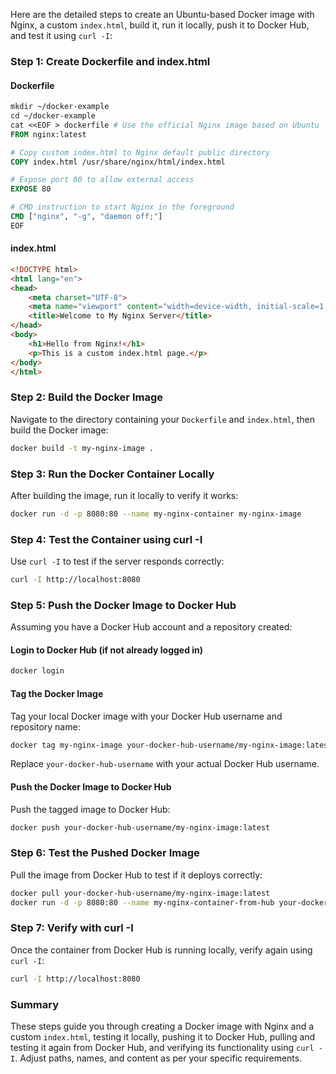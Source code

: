 Here are the detailed steps to create an Ubuntu-based Docker image with Nginx, a custom `index.html`, build it, run it locally, push it to Docker Hub, and test it using `curl -I`:

### Step 1: Create Dockerfile and index.html

#### Dockerfile

```dockerfile
mkdir ~/docker-example
cd ~/docker-example
cat <<EOF > dockerfile # Use the official Nginx image based on Ubuntu
FROM nginx:latest

# Copy custom index.html to Nginx default public directory
COPY index.html /usr/share/nginx/html/index.html

# Expose port 80 to allow external access
EXPOSE 80

# CMD instruction to start Nginx in the foreground
CMD ["nginx", "-g", "daemon off;"]
EOF
```

#### index.html

```html
<!DOCTYPE html>
<html lang="en">
<head>
    <meta charset="UTF-8">
    <meta name="viewport" content="width=device-width, initial-scale=1.0">
    <title>Welcome to My Nginx Server</title>
</head>
<body>
    <h1>Hello from Nginx!</h1>
    <p>This is a custom index.html page.</p>
</body>
</html>
```

### Step 2: Build the Docker Image

Navigate to the directory containing your `Dockerfile` and `index.html`, then build the Docker image:

```bash
docker build -t my-nginx-image .
```

### Step 3: Run the Docker Container Locally

After building the image, run it locally to verify it works:

```bash
docker run -d -p 8080:80 --name my-nginx-container my-nginx-image
```

### Step 4: Test the Container using curl -I

Use `curl -I` to test if the server responds correctly:

```bash
curl -I http://localhost:8080
```

### Step 5: Push the Docker Image to Docker Hub

Assuming you have a Docker Hub account and a repository created:

#### Login to Docker Hub (if not already logged in)

```bash
docker login
```

#### Tag the Docker Image

Tag your local Docker image with your Docker Hub username and repository name:

```bash
docker tag my-nginx-image your-docker-hub-username/my-nginx-image:latest
```

Replace `your-docker-hub-username` with your actual Docker Hub username.

#### Push the Docker Image to Docker Hub

Push the tagged image to Docker Hub:

```bash
docker push your-docker-hub-username/my-nginx-image:latest
```

### Step 6: Test the Pushed Docker Image

Pull the image from Docker Hub to test if it deploys correctly:

```bash
docker pull your-docker-hub-username/my-nginx-image:latest
docker run -d -p 8080:80 --name my-nginx-container-from-hub your-docker-hub-username/my-nginx-image:latest
```

### Step 7: Verify with curl -I

Once the container from Docker Hub is running locally, verify again using `curl -I`:

```bash
curl -I http://localhost:8080
```

### Summary

These steps guide you through creating a Docker image with Nginx and a custom `index.html`, testing it locally, pushing it to Docker Hub, pulling and testing it again from Docker Hub, and verifying its functionality using `curl -I`. Adjust paths, names, and content as per your specific requirements.
